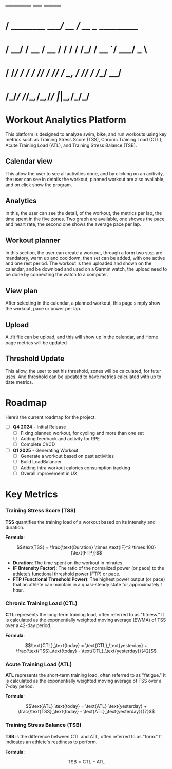 #     ______          __      ____                
#    / ________  ____/ __  __/ __ \____ _________ 
#   / __/ / __ \/ __  / / / / /_/ / __ `/ ___/ _ \
#  / /___/ / / / /_/ / /_/ / _, _/ /_/ / /__/  __/
# /_____/_/ /_/\__,_/\__,_/_/ |_|\__,_/\___/\___/ 
#                                                 
# 

# Workout Analytics Platform

This platform is designed to analyze swim, bike, and run workouts using key metrics such as Training Stress Score (TSS), Chronic Training Load (CTL), Acute Training Load (ATL), and Training Stress Balance (TSB).

## Calendar view

This allow the user to see all activities done, and by clicking on an acitivity, the user can see in details the workout, planned workout are also available, and on click show the program.

## Analytics
In this, the user can see the detail, of the workout, the metrics per lap, the time spent in the five zones. Two graph are available, one showes the pace and heart rate, the second one shows the average pace per lap.

## Workout planner
In this section, the user can create a workout, through a form two step are mandatory, warm up and cooldown, then set can be added, with one active and one rest period. The workout is then uploaded and shown on the calendar, and be download and used on a Garmin watch, the upload need to be done by connecting the watch to a computer.

## View plan
After selecting in the calendar, a planned workout, this page simply show the workout, pace or power per lap.

## Upload
A .fit file can be upload, and this will show up in the calendar, and Home page metrics will be updated

## Threshold Update
This allow, the user to set his threshold, zones will be calculated, for futur uses. And threshold can be updated to have metrics calculated with up to date metrics.


# Roadmap
Here’s the current roadmap for the project.

- [ ] **Q4 2024** - Initial Release
  - [ ] Fixing planned workout, for cycling and more than one set 
  - [ ] Adding feedback and activity for RPE 
  - [ ] Complete CI/CD

- [ ] **Q1 2025** - Generating Workout 
  - [ ] Generate a workout based on past activities 
  - [ ] Build LoadBalancer 
  - [ ] Adding intra workout calories consumption tracking 
  - [ ] Overall improvement in UX

# Key Metrics

### Training Stress Score (TSS)

**TSS** quantifies the training load of a workout based on its intensity and duration.

**Formula**:

```math
\text{TSS} = \frac{\text{Duration} \times \text{IF}^2 \times 100}{\text{FTP}}
```


- **Duration**: The time spent on the workout in minutes.
- **IF (Intensity Factor)**: The ratio of the normalized power (or pace) to the athlete’s functional threshold power (FTP) or pace.
- **FTP (Functional Threshold Power)**: The highest power output (or pace) that an athlete can maintain in a quasi-steady state for approximately 1 hour.

### Chronic Training Load (CTL)

**CTL** represents the long-term training load, often referred to as "fitness." It is calculated as the exponentially weighted moving average (EWMA) of TSS over a 42-day period.

**Formula**:

```math
\text{CTL}_\text{today} = \text{CTL}_\text{yesterday} + \frac{\text{TSS}_\text{today} - \text{CTL}_\text{yesterday}}{42}
```


### Acute Training Load (ATL)

**ATL** represents the short-term training load, often referred to as "fatigue." It is calculated as the exponentially weighted moving average of TSS over a 7-day period.

**Formula**:

```math
\text{ATL}_\text{today} = \text{ATL}_\text{yesterday} + \frac{\text{TSS}_\text{today} - \text{ATL}_\text{yesterday}}{7}
```

### Training Stress Balance (TSB)

**TSB** is the difference between CTL and ATL, often referred to as "form." It indicates an athlete's readiness to perform.

**Formula**:

```math
\text{TSB} = \text{CTL} - \text{ATL}
```

